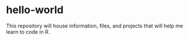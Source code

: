 # hello-world
This repository will house information, files, and projects that will help me learn to code in R.
